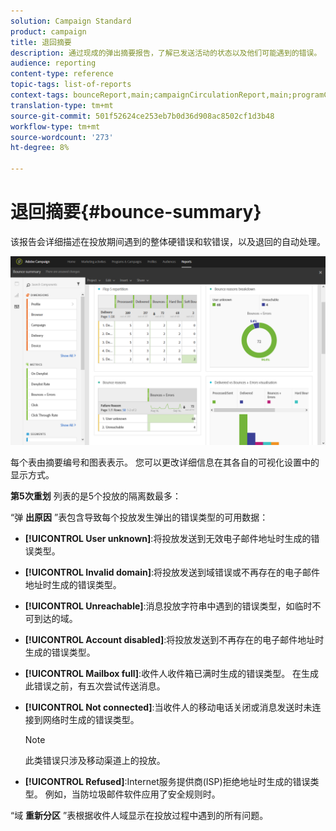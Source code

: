 ```yaml
---
solution: Campaign Standard
product: campaign
title: 退回摘要
description: 通过现成的弹出摘要报告，了解已发送活动的状态以及他们可能遇到的错误。
audience: reporting
content-type: reference
topic-tags: list-of-reports
context-tags: bounceReport,main;campaignCirculationReport,main;programCirculationReport,main
translation-type: tm+mt
source-git-commit: 501f52624ce253eb7b0d36d908ac8502cf1d3b48
workflow-type: tm+mt
source-wordcount: '273'
ht-degree: 8%

---
```



# 退回摘要{#bounce-summary}

该报告会详细描述在投放期间遇到的整体硬错误和软错误，以及退回的自动处理。

![](assets/campaign_reports_bounces.png)

每个表由摘要编号和图表表示。 您可以更改详细信息在其各自的可视化设置中的显示方式。

**第5次重划** 列表的是5个投放的隔离数最多：

“弹 **出原因** ”表包含导致每个投放发生弹出的错误类型的可用数据：

* **[!UICONTROL User unknown]**:将投放发送到无效电子邮件地址时生成的错误类型。
* **[!UICONTROL Invalid domain]**:将投放发送到域错误或不再存在的电子邮件地址时生成的错误类型。
* **[!UICONTROL Unreachable]**:消息投放字符串中遇到的错误类型，如临时不可到达的域。
* **[!UICONTROL Account disabled]**:将投放发送到不再存在的电子邮件地址时生成的错误类型。
* **[!UICONTROL Mailbox full]**:收件人收件箱已满时生成的错误类型。 在生成此错误之前，有五次尝试传送消息。
* **[!UICONTROL Not connected]**:当收件人的移动电话关闭或消息发送时未连接到网络时生成的错误类型。

   >[!NOTE]
   >
   >此类错误只涉及移动渠道上的投放。

* **[!UICONTROL Refused]**:Internet服务提供商(ISP)拒绝地址时生成的错误类型。 例如，当防垃圾邮件软件应用了安全规则时。

“域 **重新分区** ”表根据收件人域显示在投放过程中遇到的所有问题。
